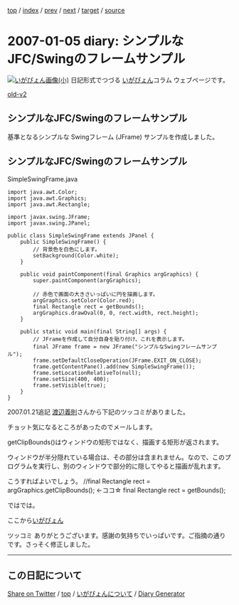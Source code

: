 [top](https://igapyon.github.io/diary/) 
 / [index](https://igapyon.github.io/diary/2007/index.html) 
 / [prev](https://igapyon.github.io/diary/2006/ig061229.html) 
 / [next](https://igapyon.github.io/diary/2007/ig070109.html) 
 / [target](https://igapyon.github.io/diary/2007/ig070105.html) 
 / [source](https://github.com/igapyon/diary/blob/gh-pages/2007/ig070105.html.src.md) 

2007-01-05 diary: シンプルなJFC/Swingのフレームサンプル
=====================================================================================================
[![いがぴょん画像(小)](https://igapyon.github.io/diary/images/iga200306s.jpg "いがぴょん")](https://igapyon.github.io/diary/memo/memoigapyon.html) 日記形式でつづる [いがぴょん](https://igapyon.github.io/diary/memo/memoigapyon.html)コラム ウェブページです。

[old-v2](ig070105-orig.html)

## シンプルなJFC/Swingのフレームサンプル

基準となるシンプルな Swingフレーム (JFrame) サンプルを作成しました。


## シンプルなJFC/Swingのフレームサンプル
SimpleSwingFrame.java

      
```
import java.awt.Color;
import java.awt.Graphics;
import java.awt.Rectangle;

import javax.swing.JFrame;
import javax.swing.JPanel;

public class SimpleSwingFrame extends JPanel {
    public SimpleSwingFrame() {
        // 背景色を白色にします。
        setBackground(Color.white);
    }

    public void paintComponent(final Graphics argGraphics) {
        super.paintComponent(argGraphics);

        // 赤色で画面の大きさいっぱいに円を描画します。
        argGraphics.setColor(Color.red);
        final Rectangle rect = getBounds();
        argGraphics.drawOval(0, 0, rect.width, rect.height);
    }

    public static void main(final String[] args) {
        // JFrameを作成して自分自身を貼り付け、これを表示します。
        final JFrame frame = new JFrame("シンプルなSwingフレームサンプル");
        frame.setDefaultCloseOperation(JFrame.EXIT_ON_CLOSE);
        frame.getContentPane().add(new SimpleSwingFrame());
        frame.setLocationRelativeTo(null);
        frame.setSize(400, 400);
        frame.setVisible(true);
    }
}
```

      

2007.01.21追記 [渡辺義則](http://d.hatena.ne.jp/a-san/)さんから下記のツッコミがありました。

チョット気になるところがあったのでメールします。

getClipBounds()はウィンドウの矩形ではなく、描画する矩形が返されます。

ウィンドウが半分隠れている場合は、その部分は含まれません。なので、このプログラムを実行し、別のウィンドウで部分的に隠してやると描画が乱れます。

こうすればよいでしょう。
//final Rectangle rect = argGraphics.getClipBounds();  ←ココ☆
final Rectangle rect = getBounds();

ではでは。

ここから[いがぴょん](http://www.igapyon.jp/igapyon/diary/memo/memoigapyon.html)

ツッコミ ありがとうございます。感謝の気持ちでいっぱいです。ご指摘の通りです。さっそく修正しました。

----------------------------------------------------------------------------------------------------

## この日記について

[Share on Twitter](https://twitter.com/intent/tweet?hashtags=igapyon%2Cdiary%2C%E3%81%84%E3%81%8C%E3%81%B4%E3%82%87%E3%82%93&text=%E3%82%B7%E3%83%B3%E3%83%97%E3%83%AB%E3%81%AAJFC%2FSwing%E3%81%AE%E3%83%95%E3%83%AC%E3%83%BC%E3%83%A0%E3%82%B5%E3%83%B3%E3%83%97%E3%83%AB&url=https%3A%2F%2Figapyon.github.io%2Fdiary%2F2007%2Fig070105.html) / [top](https://igapyon.github.io/diary/) / [いがぴょんについて](https://igapyon.github.io/diary/memo/memoigapyon.html) / [Diary Generator](https://github.com/igapyon/igapyonv3)
